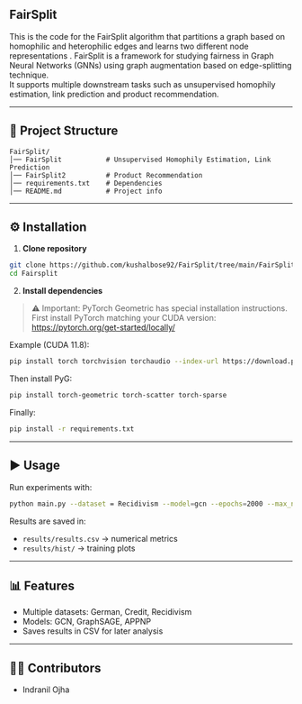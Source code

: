 ## FairSplit

This is the code for the FairSplit algorithm that partitions a graph based on homophilic and heterophilic edges and learns two different node representations . 
FairSplit is a framework for studying fairness in Graph Neural Networks (GNNs) using graph augmentation based on edge-splitting technique.  
It supports multiple downstream tasks such as unsupervised homophily estimation, link prediction and product recommendation.

---
   
## 📂 Project Structure
```
FairSplit/
│── FairSplit			# Unsupervised Homophily Estimation, Link Prediction 
│── FairSplit2			# Product Recommendation
│── requirements.txt	# Dependencies
│── README.md 			# Project info
```

---

## ⚙️ Installation

1. **Clone repository**
```bash
git clone https://github.com/kushalbose92/FairSplit/tree/main/FairSplit
cd Fairsplit
```

2. **Install dependencies**

> ⚠️ Important: PyTorch Geometric has special installation instructions.  
> First install PyTorch matching your CUDA version:  
> https://pytorch.org/get-started/locally/

Example (CUDA 11.8):
```bash
pip install torch torchvision torchaudio --index-url https://download.pytorch.org/whl/cu118
```

Then install PyG:
```bash
pip install torch-geometric torch-scatter torch-sparse
```

Finally:
```bash
pip install -r requirements.txt
```

---

## ▶️ Usage

Run experiments with:
```bash
python main.py --dataset = Recidivism --model=gcn --epochs=2000 --max_nodes=10000 --init_lr=0.001 --weight_decay=1e-05 --dropout=0.5 --data_folder=/path/to/folder/```
```

Results are saved in:
- `results/results.csv` → numerical metrics  
- `results/hist/` → training plots  

---

## 📊 Features
- Multiple datasets: German, Credit, Recidivism
- Models: GCN, GraphSAGE, APPNP
- Saves results in CSV for later analysis

---

## 👨‍💻 Contributors
- Indranil Ojha

